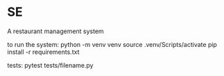 # SE
A restaurant management system

to run the system:
python -m venv venv
source .venv/Scripts/activate
pip install -r requirements.txt

tests:
pytest tests/filename.py
